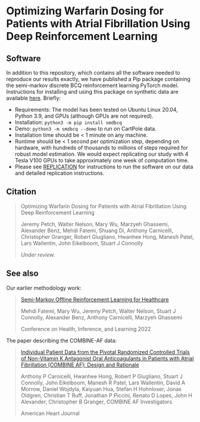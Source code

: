 # Optimizing Warfarin Dosing for Patients with Atrial Fibrillation Using Deep Reinforcement Learning

## Software

In addition to this repository, which contains all the software needed to reproduce our results exactly, we have published a Pip package containing the semi-markov discrete BCQ reinforcement learning PyTorch model. Instructions for installing and using this package on synthetic data are available [here](https://github.com/hamilton-health-sciences/smdbcq). Briefly:

* Requirements: The model has been tested on Ubuntu Linux 20.04, Python 3.9, and GPUs (although GPUs are not required).
* Installation: `python3 -m pip install smdbcq`
* Demo: `python3 -m smdbcq --demo` to run on CartPole data.
* Installation time should be < 1 minute on any machine.
* Runtime should be < 1 second per optimization step, depending on hardware, with hundreds of thousands to millions of steps required for robust model estimation. We would expect replicating our study with 4 Tesla V100 GPUs to take approximately one week of computation time.
* Please see [REPLICATION](REPLICATION.md) for instructions to run the software on our data and detailed replication instructions.

## Citation

> Optimizing Warfarin Dosing for Patients with Atrial Fibrillation Using Deep Reinforcement Learning
>
> Jeremy Petch, Walter Nelson, Mary Wu, Marzyeh Ghassemi, Alexander Benz, Mehdi Fatemi, Shuang Di, Anthony Carnicelli, Christopher Granger, Robert Giugliano, Hwanhee Hong, Manesh Patel, Lars Wallentin, John Eikelboom, Stuart J Connolly
>
> *Under review.*

## See also

Our earlier methodology work:

> [Semi-Markov Offline Reinforcement Learning for Healthcare](https://arxiv.org/abs/2203.09365)
>
> Mehdi Fatemi, Mary Wu, Jeremy Petch, Walter Nelson, Stuart J Connolly, Alexander Benz, Anthony Carnicelli, Marzyeh Ghassemi
>
> Conference on Health, Inference, and Learning 2022

The paper describing the COMBINE-AF data:

> [Individual Patient Data from the Pivotal Randomized Controlled Trials of Non-Vitamin K Antagonist Oral Anticoagulants in Patients with Atrial Fibrillation (COMBINE AF): Design and Rationale](https://pubmed.ncbi.nlm.nih.gov/33296688/)
>
> Anthony P Carnicelli, Hwanhee Hong, Robert P Giugliano, Stuart J Connolly, John Eikelboom, Manesh R Patel, Lars Wallentin, David A Morrow, Daniel Wojdyla, Kaiyuan Hua, Stefan H Hohnloser, Jonas Oldgren, Christian T Ruff, Jonathan P Piccini, Renato D Lopes, John H Alexander, Christopher B Granger, COMBINE AF Investigators
>
> American Heart Journal
